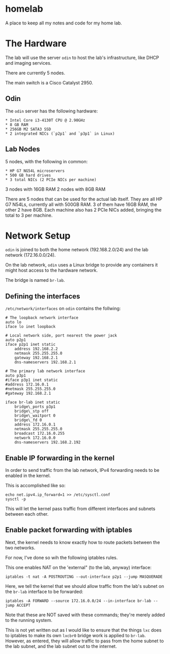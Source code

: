 # homelab
A place to keep all my notes and code for my home lab.

# The Hardware

The lab will use the server `odin` to host the lab's infrastructure, like DHCP and imaging services.

There are currently 5 nodes.

The main switch is a Cisco Catalyst 2950.

## Odin

The `odin` server has the following hardware:

    * Intel Core i3-4130T CPU @ 2.90GHz
    * 8 GB RAM
    * 256GB M2 SATA3 SSD
    * 2 integrated NICs (`p2p1` and `p3p1` in Linux)


## Lab Nodes

5 nodes, with the following in common:

    * HP G7 NG54L microservers
    * 500 GB hard drives
    * 3 total NICs (2 PCIe NICs per machine)

3 nodes with 16GB RAM
2 nodes with 8GB RAM

There are 5 nodes that can be used for the actual lab itself. They are all HP G7 N54Ls, currently all with 500GB RAM.
3 of them have 16GB RAM, the other 2 have 8GB. Each machine also has 2 PCIe NICs added, bringing the total to 3 per machine.

# Network Setup

`odin` is joined to both the home network (192.168.2.0/24) and the lab network (172.16.0.0/24).

On the lab network, `odin` uses a Linux bridge to provide any containers it might host access to the hardware network.

The bridge is named `br-lab`.

## Defining the interfaces

`/etc/network/interfaces` on `odin` contains the follwing:

    # The loopback network interface
    auto lo
    iface lo inet loopback
    
    # Local network side, port nearest the power jack
    auto p2p1
    iface p2p1 inet static
        address 192.168.2.2
        netmask 255.255.255.0
        gateway 192.168.2.1
        dns-nameservers 192.168.2.1
    
    # The primary lab network interface
    auto p3p1
    #iface p3p1 inet static
    #address 172.16.0.1
    #netmask 255.255.255.0
    #gateway 192.168.2.1
    
    iface br-lab inet static
        bridge\_ports p3p1
        bridge\_stp off
        bridge\_waitport 0
        bridge\_fd 0
        address 172.16.0.1
        netmask 255.255.255.0
        broadcast 172.16.0.255
        network 172.16.0.0
        dns-nameservers 192.168.2.192

## Enable IP forwarding in the kernel

In order to send traffic from the lab network, IPv4 forwarding needs to be enabled in the kernel.

This is accomplished like so:

    echo net.ipv4.ip_forward=1 >> /etc/sysctl.conf
    sysctl -p

This will let the kernel pass traffic from different interfaces and subnets between each other.

## Enable packet forwarding with iptables

Next, the kernel needs to know exactly how to route packets between the two networks.

For now, I've done so wih the following iptables rules.

This one enables NAT on the 'external" (to the lab, anyway) interface:

    iptables -t nat -A POSTROUTING --out-interface p2p1 --jump MASQUERADE

Here, we tell the kernel that we should allow traffic from the lab's subnet on the `br-lab` interface to be forwarded:

    iptables -A FORWARD --source 172.16.0.0/24 --in-interface br-lab --jump ACCEPT

Note that these are NOT saved with these commands; they're merely added to the running system.

This is not yet written out as I would like to ensure that the things `lxc` does to iptables to make its own `lxcbr0` bridge
work is applied to `br-lab`. However, as entered, they will allow traffic to pass from the home subnet to the lab subnet, 
and the lab subnet out to the internet.

